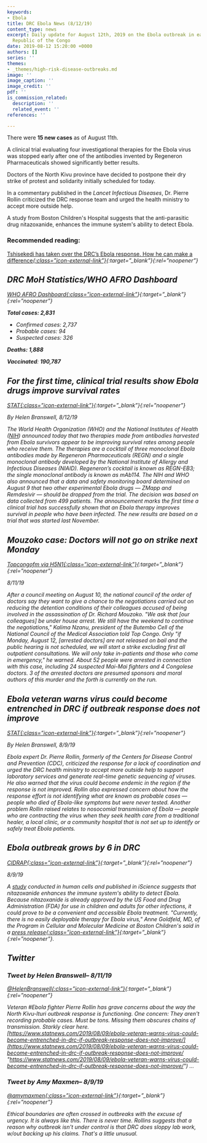 ```yaml
---
keywords:
- Ebola
title: DRC Ebola News (8/12/19)
content_type: news
excerpt: Daily update for August 12th, 2019 on the Ebola outbreak in eastern Democratic
  Republic of the Congo
date: 2019-08-12 15:20:00 +0000
authors: []
series: ''
themes:
- _themes/high-risk-disease-outbreaks.md
image: ''
image_caption: ''
image_credit: ''
pdf: ''
is_commission_related:
  description: ''
  related_event: ''
references: ''

---
```

There were **15 new cases** as of August 11th.

A clinical trial evaluating four investigational therapies for the Ebola virus was stopped early after one of the antibodies invented by Regeneron Pharmaceuticals showed significantly better results.

Doctors of the North Kivu province have decided to postpone their dry strike of protest and solidarity initially scheduled for today.

In a commentary published in the _Lancet Infectious Diseases_, Dr. Pierre Rollin criticized the DRC response team and urged the health ministry to accept more outside help.

A study from Boston Children's Hospital suggests that the anti-parasitic drug nitazoxanide, enhances the immune system's ability to detect Ebola.

### Recommended reading:

[Tshisekedi has taken over the DRC’s Ebola response. How he can make a difference<i/>{:class=”icon-external-link”}](https://theconversation.com/tshisekedi-has-taken-over-the-drcs-ebola-response-how-he-can-make-a-difference-121595){:target=”_blank”}{:rel=”noopener”}

## DRC MoH Statistics/WHO AFRO Dashboard

[WHO AFRO Dashboard<i/>{:class=”icon-external-link”](https://who.maps.arcgis.com/apps/opsdashboard/index.html#/e70c3804f6044652bc37cce7d8fcef6c)}{:target=”_blank”}{:rel=”noopener”}

**Total cases: 2,831**

* Confirmed cases: 2,737
* Probable cases: 94
* Suspected cases: 326

**Deaths: 1,888**

**Vaccinated**: **190,787**

## For the first time, clinical trial results show Ebola drugs improve survival rates

[_STAT_<i/>{:class=”icon-external-link”}](https://www.statnews.com/2019/08/12/for-the-first-time-clinical-trial-results-show-ebola-drugs-improve-survival-rates/){:target=”_blank”}{:rel=”noopener”}

_By Helen Branswell, 8/12/19_

The World Health Organization (WHO) and the National Institutes of Health ([NIH](https://www.nih.gov/news-events/news-releases/independent-monitoring-board-recommends-early-termination-ebola-therapeutics-trial-drc-because-favorable-results-two-four-candidates#.XVF-HKLKUuE.twitter)) announced today that two therapies made from antibodies harvested from Ebola survivors appear to be improving survival rates among people who receive them. The therapies are a cocktail of three monoclonal Ebola antibodies made by Regeneron Pharmaceuticals (REGN) and a single monoclonal antibody developed by the National Institute of Allergy and Infectious Diseases (NIAID). Regeneron’s cocktail is known as REGN-EB3; the single monoclonal antibody is known as mAb114. The NIH and WHO also announced that a data and safety monitoring board determined on August 9 that two other experimental Ebola drugs — ZMapp and Remdesivir — should be dropped from the trial. The decision was based on data collected from 499 patients. The announcement marks the first time a clinical trial has successfully shown that an Ebola therapy improves survival in people who have been infected. The new results are based on a trial that was started last November.

## Mouzoko case: Doctors will not go on strike next Monday

[_Topcongofm via H5N1_<i/>{:class=”icon-external-link”}](https://crofsblogs.typepad.com/h5n1/2019/08/mouzoko-case-doctors-will-not-go-on-strike-next-monday.html){:target=”_blank”}{:rel=”noopener”}

_8/11/19_

After a council meeting on August 10, the national council of the order of doctors say they want to give a chance to the negotiations carried out on reducing the detention conditions of their colleagues accused of being involved in the assassination of Dr. Richard Mouzoko. "We ask that \[our colleagues\] be under house arrest. We still have the weekend to continue the negotiations," Kalima Nzanu, president of the Butembo Cell of the National Council of the Medical Association told Top Congo. Only "if Monday, August 12, \[arrested doctors\] are not released on bail and the public hearing is not scheduled, we will start a strike excluding first all outpatient consultations. We will only take in-patients and those who come in emergency," he warned. About 52 people were arrested in connection with this case, including 24 suspected Mai-Mai fighters and 4 Congolese doctors. 3 of the arrested doctors are presumed sponsors and moral authors of this murder and the forth is currently on the run.

## Ebola veteran warns virus could become entrenched in DRC if outbreak response does not improve

[_STAT_<i/>{:class=”icon-external-link”}](https://www.statnews.com/2019/08/09/ebola-veteran-warns-virus-could-become-entrenched-in-drc-if-outbreak-response-does-not-improve/){:target=”_blank”}{:rel=”noopener”}

_By Helen Branswell, 8/9/19_

Ebola expert Dr. Pierre Rollin, formerly of the Centers for Disease Control and Prevention (CDC), criticized the response for a lack of coordination and urged the DRC health ministry to accept more outside help to support laboratory services and generate real-time genetic sequencing of viruses. He also warned that the virus could become endemic in the region if the response is not improved. Rollin also expressed concern about how the response effort is not identifying what are known as probable cases — people who died of Ebola-like symptoms but were never tested. Another problem Rollin raised relates to nosocomial transmission of Ebola — people who are contracting the virus when they seek health care from a traditional healer, a local clinic, or a community hospital that is not set up to identify or safely treat Ebola patients.

## Ebola outbreak grows by 6 in DRC

[_CIDRAP_<i/>{:class=”icon-external-link”}](http://www.cidrap.umn.edu/news-perspective/2019/08/ebola-outbreak-grows-6-drc){:target=”_blank”}{:rel=”noopener”}

_8/9/19_

A [study](https://www.cell.com/iscience/fulltext/S2589-0042(19)30228-7?_returnURL=https%3A%2F%2Flinkinghub.elsevier.com%2Fretrieve%2Fpii%2FS2589004219302287%3Fshowall%3Dtrue#secsectitle0060) conducted in human cells and published in _iScience_ suggests that nitazoxanide enhances the immune system's ability to detect Ebola. Because nitazoxanide is already approved by the US Food and Drug Administration (FDA) for use in children and adults for other infections, it could prove to be a convenient and accessible Ebola treatment. "Currently, there is no easily deployable therapy for Ebola virus," Anne Goldfeld, MD, of the Program in Cellular and Molecular Medicine at Boston Children's said in a [press release<i/>{:class=”icon-external-link”}](){:target=”_blank”}{:rel=”noopener”}.

## 

## Twitter

### Tweet by Helen Branswell– 8/11/19

[@HelenBranswell<i/>{:class=”icon-external-link”}](https://twitter.com/HelenBranswell/status/1160723065891954693){:target=”_blank”}{:rel=”noopener”}

Veteran #Ebola fighter Pierre Rollin has grave concerns about the way the North Kivu-Ituri outbreak response is functioning. One concern: They aren't recording probable cases. Must be tons. Missing them obscures chains of transmission. Starkly clear here. [https://www.statnews.com/2019/08/09/ebola-veteran-warns-virus-could-become-entrenched-in-drc-if-outbreak-response-does-not-improve/](https://www.statnews.com/2019/08/09/ebola-veteran-warns-virus-could-become-entrenched-in-drc-if-outbreak-response-does-not-improve/ "https://www.statnews.com/2019/08/09/ebola-veteran-warns-virus-could-become-entrenched-in-drc-if-outbreak-response-does-not-improve/") …

### Tweet by Amy Maxmen– 8/9/19

[@amymaxmen<i/>{:class=”icon-external-link”}](){:target=”_blank”}{:rel=”noopener”}

Ethical boundaries are often crossed in outbreaks with the excuse of urgency. It is always like this. There is never time. Rollins suggests that a reason why outbreak isn't under control is that DRC does sloppy lab work, w/out backing up his claims. That's a little unusual.